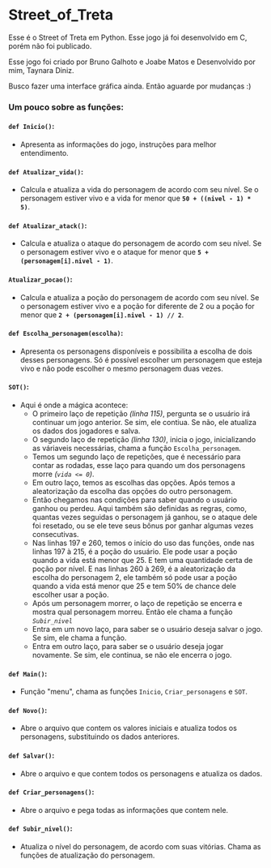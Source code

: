 # Street_of_Treta

Esse é o Street of Treta em Python. Esse jogo já foi desenvolvido em C, porém não foi publicado.

Esse jogo foi criado por Bruno Galhoto e Joabe Matos e Desenvolvido por mim, Taynara Diniz.

Busco fazer uma interface gráfica ainda. Então aguarde por mudanças :)


### Um pouco sobre as funções:

#### `def Inicio()`:
* Apresenta as informações do jogo, instruções para melhor entendimento.
#### `def Atualizar_vida()`:
* Calcula e atualiza a vida do personagem de acordo com seu nível. Se o personagem estiver vivo e a vida for menor que **`50 + ((nivel - 1) * 5)`**.
#### `def Atualizar_atack()`:
* Calcula e atualiza o ataque do personagem de acordo com seu nível. Se o personagem estiver vivo e o ataque for menor que **`5 + (personagem[i].nivel - 1)`**.
#### `Atualizar_pocao()`:
* Calcula e atualiza a poção do personagem de acordo com seu nível. Se o personagem estiver vivo e a poção for diferente de 2 ou a poção for menor que **`2 + (personagem[i].nivel - 1) // 2`**.
#### `def Escolha_personagem(escolha)`:
* Apresenta os personagens disponíveis e possibilita a escolha de dois desses personagens. Só é possível escolher um personagem que esteja vivo e não pode escolher o mesmo personagem duas vezes.
#### `SOT()`:
* Aqui é onde a mágica acontece:
    * O primeiro laço de repetição *(linha 115)*, pergunta se o usuário irá continuar um jogo anterior. Se sim, ele contiua. Se não, ele atualiza os dados dos jogadores e salva.
    * O segundo laço de repetição *(linha 130)*, inicia o jogo, inicializando as váriaveis necessárias, chama a função `Escolha_personagem`.
    * Temos um segundo laço de repetições, que é necessário para contar as rodadas, esse laço para quando um dos personagens morre *(`vida <= 0`)*.
    * Em outro laço, temos as escolhas das opções. Após temos a aleatorização da escolha das opções do outro personagem.
    * Então chegamos nas condições para saber quando o usuário ganhou ou perdeu. Aqui também são definidas as regras, como, quantas vezes seguidas o personagem já ganhou, se o ataque dele foi resetado, ou se ele teve seus bônus por ganhar algumas vezes consecutivas.
    * Nas linhas 197 e  260, temos o início do uso das funções, onde nas linhas 197 à 215, é a poção do usuário. Ele pode usar a poção quando a vida está menor que 25. E tem uma quantidade certa de poção por nível. E nas linhas 260 à 269, é a aleatorização da escolha do personagem 2, ele também só pode usar a poção quando a vida está menor que 25 e tem 50% de chance dele escolher usar a poção.
    * Após um personagem morrer, o laço de repetição se encerra e mostra qual personagem morreu. Então ele chama a função *`Subir_nivel`*
    * Entra em um novo laço, para saber se o usuário deseja salvar o jogo. Se sim, ele chama a função.
    * Entra em outro laço, para saber se o usuário deseja jogar novamente. Se sim, ele continua, se não ele encerra o jogo.
#### `def Main()`:
* Função "menu", chama as funções `Inicio`, `Criar_personagens` e `SOT`.
#### `def Novo()`:
* Abre o arquivo que contem os valores iniciais e atualiza todos os personagens, substituindo os dados anteriores.
#### `def Salvar()`:
* Abre o arquivo e que contem todos os personagens e atualiza os dados.
#### `def Criar_personagens()`:
* Abre o arquivo e pega todas as informações que contem nele.
#### `def Subir_nivel()`:
* Atualiza o nível do personagem, de acordo com suas vitórias. Chama as funções de atualização do personagem.